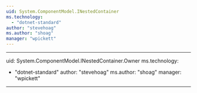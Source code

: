 ```yaml
---
uid: System.ComponentModel.INestedContainer
ms.technology: 
  - "dotnet-standard"
author: "stevehoag"
ms.author: "shoag"
manager: "wpickett"
---
```


---
uid: System.ComponentModel.INestedContainer.Owner
ms.technology: 
  - "dotnet-standard"
author: "stevehoag"
ms.author: "shoag"
manager: "wpickett"
---
